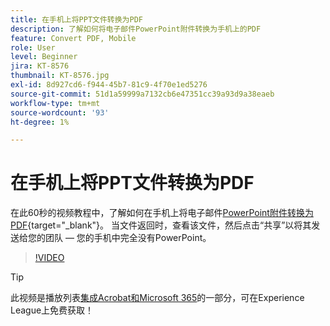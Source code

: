 ```yaml
---
title: 在手机上将PPT文件转换为PDF
description: 了解如何将电子邮件PowerPoint附件转换为手机上的PDF
feature: Convert PDF, Mobile
role: User
level: Beginner
jira: KT-8576
thumbnail: KT-8576.jpg
exl-id: 8d927cd6-f944-45b7-81c9-4f70e1ed5276
source-git-commit: 51d1a59999a7132cb6e47351cc39a93d9a38eaeb
workflow-type: tm+mt
source-wordcount: '93'
ht-degree: 1%

---
```


# 在手机上将PPT文件转换为PDF

在此60秒的视频教程中，了解如何在手机上将电子邮件[PowerPoint附件转换为PDF](https://www.adobe.com/acrobat/online/ppt-to-pdf.html){target="_blank"}。 当文件返回时，查看该文件，然后点击“共享”以将其发送给您的团队 — 您的手机中完全没有PowerPoint。

>[!VIDEO](https://video.tv.adobe.com/v/3409203?quality=12&learn=on&hidetitle=true&captions=chi_hans)

>[!TIP]
>
>此视频是播放列表[集成Acrobat和Microsoft 365](https://experienceleague.adobe.com/?lang=zh-hans&recommended=Acrobat-U-1-2021.microsoft365)的一部分，可在Experience League上免费获取！
